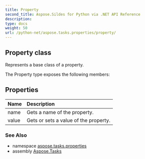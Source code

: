 ```yaml
---
title: Property
second_title: Aspose.Sildes for Python via .NET API Reference
description: 
type: docs
weight: 50
url: /python-net/aspose.tasks.properties/property/
---
```


## Property class

Represents a base class of a property.

The Property type exposes the following members:
## Properties
| Name | Description |
| :- | :- |
|name|Gets a name of the property.|
|value|Gets or sets a value of the property.|

### See Also

* namespace [aspose.tasks.properties](../../aspose.tasks.properties/)
* assembly [Aspose.Tasks](/tasks/python-net/)

